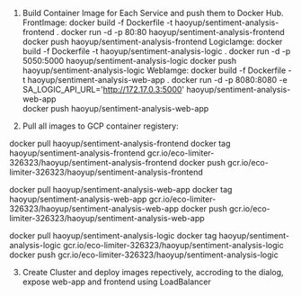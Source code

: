 1. Build Container Image for Each Service and push them to Docker Hub.
FrontImage:
docker build -f Dockerfile -t haoyup/sentiment-analysis-frontend .
docker run -d -p 80:80 haoyup/sentiment-analysis-frontend
docker push haoyup/sentiment-analysis-frontend
LogicIamge:
docker build -f Dockerfile -t haoyup/sentiment-analysis-logic .
docker run -d -p 5050:5000 haoyup/sentiment-analysis-logic
docker push haoyup/sentiment-analysis-logic
WebIamge:
docker build -f Dockerfile -t haoyup/sentiment-analysis-web-app .
docker run -d -p 8080:8080 -e SA_LOGIC_API_URL='http://172.17.0.3:5000' haoyup/sentiment-analysis-web-app  
docker push haoyup/sentiment-analysis-web-app

2. Pull all images to GCP container registery:

docker pull haoyup/sentiment-analysis-frontend
docker tag haoyup/sentiment-analysis-frontend gcr.io/eco-limiter-326323/haoyup/sentiment-analysis-frontend
docker push gcr.io/eco-limiter-326323/haoyup/sentiment-analysis-frontend

docker pull haoyup/sentiment-analysis-web-app
docker tag haoyup/sentiment-analysis-web-app gcr.io/eco-limiter-326323/haoyup/sentiment-analysis-web-app
docker push gcr.io/eco-limiter-326323/haoyup/sentiment-analysis-web-app


docker pull haoyup/sentiment-analysis-logic
docker tag haoyup/sentiment-analysis-logic gcr.io/eco-limiter-326323/haoyup/sentiment-analysis-logic
docker push gcr.io/eco-limiter-326323/haoyup/sentiment-analysis-logic

3. Create Cluster and deploy images repectively, accroding to the dialog, expose web-app and frontend using LoadBalancer